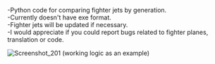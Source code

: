 -Python code for comparing fighter jets by generation.           
-Currently doesn't have exe format.          
-Fighter jets will be updated if necessary.        
-I would appreciate if you could report bugs related to fighter planes, translation or code.        
  
  
![Screenshot_201](https://github.com/baykalfurkan/fighter_jet_comparison/assets/120893520/d23f967f-18cc-49e1-87b5-53e5befcb916)
(working logic as an example)
